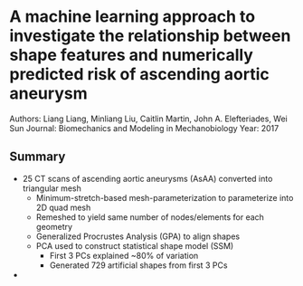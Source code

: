 # A machine learning approach to investigate the relationship between shape features and numerically predicted risk of ascending aortic aneurysm
Authors: Liang Liang, Minliang Liu, Caitlin Martin, John A. Elefteriades, Wei Sun
Journal: Biomechanics and Modeling in Mechanobiology
Year: 2017

## Summary
* 25 CT scans of ascending aortic aneurysms (AsAA) converted into triangular mesh
  * Minimum-stretch-based mesh-parameterization to parameterize into 2D quad mesh
  * Remeshed to yield same number of nodes/elements for each geometry
  * Generalized Procrustes Analysis (GPA) to align shapes
  * PCA used to construct statistical shape model (SSM)
    * First 3 PCs explained ~80% of variation
    * Generated 729 artificial shapes from first 3 PCs
* 
